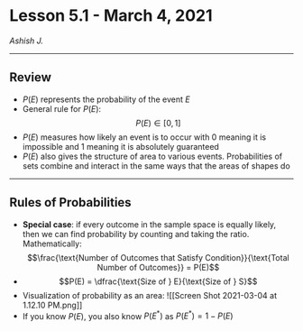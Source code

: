 # Lesson 5.1 -  March 4, 2021
<cite>Ashish J.</cite>
****
## Review
- $P(E)$ represents the probability of the event $E$
- General rule for $P(E)$: $$P(E) \in [0,1]$$
- $P(E)$ measures how likely an event is to occur with $0$ meaning it is impossible and $1$ meaning it is absolutely guaranteed
- $P(E)$ also gives the structure of area to various events. Probabilities of sets combine and interact in the same ways that the areas of shapes do

****
## Rules of Probabilities
- **Special case**: if every outcome in the sample space is equally likely, then we can find probability by counting and taking the ratio. Mathematically: $$\frac{\text{Number of Outcomes that Satisfy Condition}}{\text{Total Number of Outcomes}} = P(E)$$
- $$P(E) = \dfrac{\text{Size of } E}{\text{Size of } S}$$
- Visualization of probability as an area: ![[Screen Shot 2021-03-04 at 1.12.10 PM.png]]
- If you know $P(E)$, you also know $P(E^*)$ as $P(E^*) = 1 - P(E)$